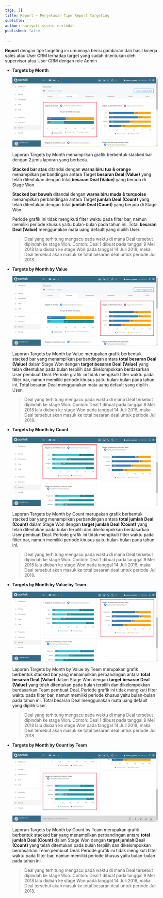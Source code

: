 ```yaml
---
tags: []
title: Report – Penjelasan Tipe Report Targeting
subtitle: ''
author: hariyati suarni nurindah
published: false

---
```

**Report** dengan tipe targeting ini umumnya berisi gambaran dari hasil kinerja sales atau User CRM terhadap target yang sudah ditentukan oleh supervisor atau User CRM dengan role Admin

* **Targets by Month**

  ![](/uploads/report-target1.PNG)

  Laporan Targets by Month menampilkan grafik berbentuk stacked bar dengan 2 jenis laporan yang berbeda.

  **Stacked bar atas** ditandai dengan **warna biru tua & orange** menampilkan perbandingan antara Target **besaran Deal (Value)** yang telah ditentukan dengan total **besaran Deal (Value)** yang berada di Stage Won

  **Stacked bar bawah** ditandai dengan **warna biru muda & turquoise** menampilkan perbandingan antara Target **jumlah Deal (Count)** yang telah ditentukan dengan total **jumlah Deal (Count)** yang berada di Stage Won

  Periode grafik ini tidak mengikuti filter waktu pada filter bar, namun memiliki periode khusus yaitu bulan-bulan pada tahun ini. Total **besaran Deal (Value)** menggunakan mata uang default yang dipilih User.

  > Deal yang terhitung mengacu pada waktu di mana Deal tersebut dipindah ke stage Won. Contoh: Deal 1 dibuat pada tanggal 9 Mei 2018 lalu diubah ke stage Won pada tanggal 14 Juli 2018, maka Deal tersebut akan masuk ke total besaran deal untuk periode Juli 2018.
* **Targets by Month by Value**

  ![](/uploads/report-target2.PNG)

  Laporan Targets by Month by Value merupakan grafik berbentuk stacked bar yang menampilkan perbandingan antara **total besaran Deal (Value)** dalam Stage Won dengan **target besaran Deal (Value)** yang telah ditentukan pada bulan terpilih dan dikelompokkan berdasarkan User pembuat Deal. Periode grafik ini tidak mengikuti filter waktu pada filter bar, namun memiliki periode khusus yaitu bulan-bulan pada tahun ini. Total besaran Deal menggunakan mata uang default yang dipilih User.

  > Deal yang terhitung mengacu pada waktu di mana Deal tersebut dipindah ke stage Won. Contoh: Deal 1 dibuat pada tanggal 9 Mei 2018 lalu diubah ke stage Won pada tanggal 14 Juli 2018, maka Deal tersebut akan masuk ke total besaran deal untuk periode Juli 2018.
* **Targets by Month by Count**

  ![](/uploads/report-target3.PNG)

  Laporan Targets by Month by Count merupakan grafik berbentuk stacked bar yang menampilkan perbandingan antara **total jumlah Deal (Count)** dalam Stage Won dengan **target jumlah Deal (Count)** yang telah ditentukan pada bulan terpilih dan dikelompokkan berdasarkan User pembuat Deal. Periode grafik ini tidak mengikuti filter waktu pada filter bar, namun memiliki periode khusus yaitu bulan-bulan pada tahun ini.

  > Deal yang terhitung mengacu pada waktu di mana Deal tersebut dipindah ke stage Won. Contoh: Deal 1 dibuat pada tanggal 9 Mei 2018 lalu diubah ke stage Won pada tanggal 14 Juli 2018, maka Deal tersebut akan masuk ke total besaran deal untuk periode Juli 2018.
* **Targets by Month by Value by Team**

  ![](/uploads/report-target4.PNG)

  Laporan Targets by Month by Value by Team merupakan grafik berbentuk stacked bar yang menampilkan perbandingan antara **total besaran Deal (Value)** dalam Stage Won dengan **target besaran Deal (Value)** yang telah ditentukan pada bulan terpilih dan dikelompokkan berdasarkan Team pembuat Deal. Periode grafik ini tidak mengikuti filter waktu pada filter bar, namun memiliki periode khusus yaitu bulan-bulan pada tahun ini. Total besaran Deal menggunakan mata uang default yang dipilih User.

  > Deal yang terhitung mengacu pada waktu di mana Deal tersebut dipindah ke stage Won. Contoh: Deal 1 dibuat pada tanggal 9 Mei 2018 lalu diubah ke stage Won pada tanggal 14 Juli 2018, maka Deal tersebut akan masuk ke total besaran deal untuk periode Juli 2018.
* **Targets by Month by Count by Team**

  ![](/uploads/report-target5.PNG)

  Laporan Targets by Month by Count by Team merupakan grafik berbentuk stacked bar yang menampilkan perbandingan antara **total jumlah Deal (Count)** dalam Stage Won dengan **target jumlah Deal (Count)** yang telah ditentukan pada bulan terpilih dan dikelompokkan berdasarkan Team pembuat Deal. Periode grafik ini tidak mengikuti filter waktu pada filter bar, namun memiliki periode khusus yaitu bulan-bulan pada tahun ini.

  > Deal yang terhitung mengacu pada waktu di mana Deal tersebut dipindah ke stage Won. Contoh: Deal 1 dibuat pada tanggal 9 Mei 2018 lalu diubah ke stage Won pada tanggal 14 Juli 2018, maka Deal tersebut akan masuk ke total besaran deal untuk periode Juli 2018.